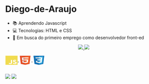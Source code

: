 # Diego-de-Araujo

- 📚 Aprendendo Javascript
- 💻 Tecnologias: HTML e CSS
- 🎯 Em busca do primeiro emprego como desenvolvedor front-ed

<div align="center">
  <a href="https://github.com/BrazilianDdeveloper">
  <img height="180em" src="https://github-readme-stats.vercel.app/api?username=BrazilianDdeveloper&show_icons=true&theme=dracula&include_all_commits=true&count_private=true" ti/>
  <img height="180em" src="https://github-readme-stats.vercel.app/api/top-langs/?username=BrazilianDdeveloper&layout=compact&langs_count=7&theme=dracula"/>
</div>

  <div style="display: inline_block"><br>
  <img align="center" alt="Diego-Js" height="30" width="40" src="https://raw.githubusercontent.com/devicons/devicon/master/icons/javascript/javascript-plain.svg">
  <img align="center" alt="Diego-HTML" height="30" width="40" src="https://raw.githubusercontent.com/devicons/devicon/master/icons/html5/html5-original.svg">
  <img align="center" alt="Diego-CSS" height="30" width="40" src="https://raw.githubusercontent.com/devicons/devicon/master/icons/css3/css3-original.svg">
  <!--<img align="right" alt="Diego-pic" height="150" style="border-radius:50px;" src=-->
</div>
  
 ##
 <!--<a href="https://discord.gg/wagxzStdcR" target="_blank"><img src="https://img.shields.io/badge/Discord-7289DA?style=for-the-badge&logo=discord&logoColor=white" target="_blank"></a>-->
  <a href = "diego.contatoprof@outlook.com"><img src="https://img.shields.io/badge/-Gmail-%23333?style=for-the-badge&logo=gmail&logoColor=white" target="_blank"></a>
  <a href="https://www.linkedin.com/in/diego-araujo-767aba1b4/" target="_blank"><img src="https://img.shields.io/badge/-LinkedIn-%230077B5?style=for-the-badge&logo=linkedin&logoColor=white" target="_blank"></a> 
  
</div>

